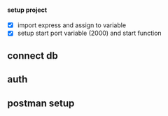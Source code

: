 #### setup project

- [x] import express and assign to variable
- [x] setup start port variable (2000) and start function

## connect db

## auth

## postman setup
